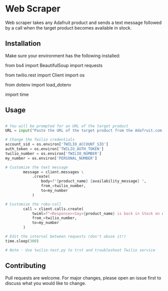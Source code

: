 # Web Scraper

Web scraper takes any Adafruit product and sends a text message followed by a call when the target product becomes available in stock.

## Installation

Make sure your environment has the following installed:

<!-- Beautiful Soup for scraping -->

from bs4 import BeautifulSoup
import requests

<!-- Twilio to send text message -->

from twilio.rest import Client
import os

 <!-- .env for Twilio credentials -->

from dotenv import load_dotenv

 <!-- Time for the delay -->

import time

## Usage

```python

# You will be prompted for an URL of the target product
URL = input("Paste the URL of the target product from the Adafruit.com website: ")

# Change the Twilio credentials
account_sid = os.environ['TWILIO_ACCOUNT_SID']
auth_token = os.environ['TWILIO_AUTH_TOKEN']
twilio_number = os.environ['TWILIO_NUMBER']
my_number = os.environ['PERSONAL_NUMBER']

# Customize the text message
        message = client.messages \
            .create(
                body=f"{product_name} {availability_message} ",
                from_=twilio_number,
                to=my_number
            )

# Customize the robo-call
        call = client.calls.create(
            twiml=f"<Response><Say>{product_name} is back in Stock on Adafruit, hurry up!</Say></Response>",
            from_=twilio_number,
            to=my_number
        )

# Edit the interval between requests (don't abuse it!)
time.sleep(300)

# Note - Use twilio-test.py to trst and troubleshoot Twilio service

```

## Contributing

Pull requests are welcome. For major changes, please open an issue first
to discuss what you would like to change.
